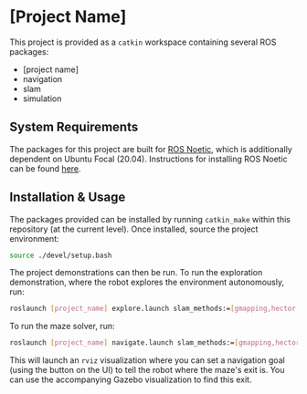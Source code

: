 # [Project Name]

This project is provided as a `catkin` workspace containing several ROS packages:

- [project name]
- navigation
- slam
- simulation

## System Requirements

The packages for this project are built for [ROS Noetic](http://wiki.ros.org/noetic), which is additionally dependent on Ubuntu Focal (20.04). Instructions for installing ROS Noetic can be found [here](http://wiki.ros.org/noetic/Installation/Ubuntu).

## Installation & Usage

The packages provided can be installed by running `catkin_make` within this repository (at the current level). Once installed, source the project environment:

```bash
source ./devel/setup.bash
```

The project demonstrations can then be run. To run the exploration demonstration, where the robot explores the environment autonomously, run:

```bash
roslaunch [project_name] explore.launch slam_methods:=[gmapping,hector,karto] map:=maze[1,2,3,4,5]
```

To run the maze solver, run:

```bash
roslaunch [project_name] navigate.launch slam_methods:=[gmapping,hector,karto] map:=maze[1,2,3,4,5]
```

This will launch an `rviz` visualization where you can set a navigation goal (using the button on the UI) to tell the robot where the maze's exit is. You can use the accompanying Gazebo visualization to find this exit. 